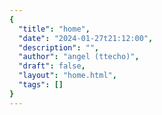 ```yaml
---
{
  "title": "home",
  "date": "2024-01-27t21:12:00",
  "description": "",
  "author": "angel (ttecho)",
  "draft": false,
  "layout": "home.html",
  "tags": []
}  
--- 
```

